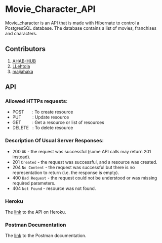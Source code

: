 # Movie_Character_API
Movie_character is an API that is made with Hibernate to control a PostgresSQL database. The database contains a list of movies, franchises and characters.

## Contributors
1. [AHAB-HUB](https://github.com/AHAB-HUB)
2. [LLehtola](https://github.com/LLehtola)
3. [maijahaka](https://github.com/maijahaka)
## API
### Allowed HTTPs requests:
- POST    &emsp;&nbsp; : To create resource
- PUT     &emsp;&emsp; : Update resource
- GET     &emsp;&emsp; : Get a resource or list of resources
- DELETE  &nbsp; : To delete resource

### Description Of Usual Server Responses:
- 200 `OK` - the request was successful (some API calls may return 201 instead).
- 201 `Created` - the request was successful, and a resource was created.
- 204 `No Content` - the request was successful but there is no representation to return (i.e. the response is empty).
- 400 `Bad Request` - the request could not be understood or was missing required parameters.
- 404 `Not Found` - resource was not found.

### Heroku
The [link](https://moviescharactersapi.herokuapp.com/) to the API on Heroku.

### Postman Documentation
The [link](https://documenter.getpostman.com/view/14561099/TWDRseqM) to the Postman documentation.